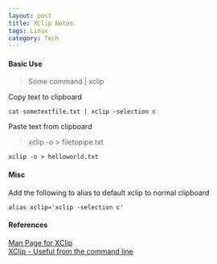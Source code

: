 ```yaml
---
layout: post
title: XClip Notes
tags: Linux
category: Tech
---
```


#### Basic Use ####

> Some command | xclip 

Copy text to clipboard  

~~~
cat sometextfile.txt | xclip -selection c
~~~

Paste text from clipboard

> xclip -o > filetopipe.txt

~~~
xclip -o > helloworld.txt
~~~

#### Misc ####

Add the following to alias to default xclip to normal clipboard

~~~
alias xclip='xclip -selection c'
~~~

#### References ####

[Man Page for XClip](http://linux.die.net/man/1/xclip)  
[XClip - Useful from the command line](https://elcasey.wordpress.com/2008/02/12/xclip-use-the-clipboard-from-the-command-line/)  
